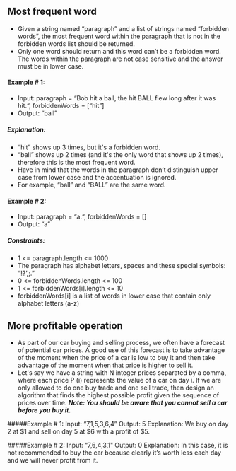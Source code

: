 ## Most frequent word 

- Given a string named “paragraph” and a list of strings named “forbidden words”, the most frequent word within the paragraph that is not in the forbidden words list should be returned.
- Only one word should return and this word can’t be a forbidden word. The words within the paragraph are not case sensitive and the answer must be in lower case.

#### Example # 1:
- Input: paragraph = “Bob hit a ball, the hit BALL flew long after it was hit.“, forbiddenWords = [“hit”]
- Output: “ball”

##### Explanation:
- “hit” shows up 3 times, but it's a forbidden word.
- “ball” shows up 2 times (and it's the only word that shows up 2 times), therefore this is the most frequent word.
- Have in mind that the words in the paragraph don’t distinguish upper case from lower case and the accentuation is ignored.
- For example, “ball” and “BALL” are the same word.

#### Example # 2:
- Input: paragraph = “a.“, forbiddenWords = []
- Output: “a”

##### Constraints:
- 1 <= paragraph.length <= 1000
- The paragraph has alphabet letters, spaces and these special symbols: “!?’,;.”
- 0 <= forbiddenWords.length <= 100
- 1 <= forbiddenWords[i].length <= 10
- forbiddenWords[i] is a list of words in lower case that contain only alphabet letters (a-z)

## More profitable operation
- As part of our car buying and selling process, we often have a forecast of potential car prices. A good use of this forecast is to take advantage of the moment when the price of a car is low to buy it and then take advantage of the moment when that price is higher to sell it.
- Let's say we have a string with N integer prices separated by a comma, where each price P (i) represents the value of a car on day i. If we are only allowed to do one buy trade and one sell trade, then design an algorithm that finds the highest possible profit given the sequence of prices over time.
**_Note: You should be aware that you cannot sell a car before you buy it._** 

#####Example # 1:
Input: “7,1,5,3,6,4”
Output: 5
Explanation: We buy on day 2 at $1 and sell on day 5 at $6 with a profit of $5.

#####Example # 2:
Input: “7,6,4,3,1"
Output: 0
Explanation:
In this case, it is not recommended to buy the car because clearly it’s worth less each day and we will never profit from it.